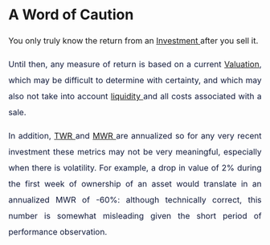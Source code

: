 # A Word of Caution

<p style="margin-left: 0in; font-size: 15px; font-family:margin-bottom: 8pt; line-height: 200%; text-align: justify;"><span style="font-size: 16px; line-height: 200%;">You only truly know the return from an <a href="https://support.exirio.com/en/support/solutions/articles/80000253643">Investment&nbsp;</a>after you sell it.&nbsp;</span></p>

<p style="margin-left: 0in; font-size: 15px; font-family: margin-bottom: 8pt; line-height: 200%; text-align: justify;"><span dir="ltr" style="font-size: 16px; line-height: 200%; color: rgb(19, 28, 60);">Until then, any measure of return is based on a current <a href="https://support.exirio.com/en/support/solutions/articles/80000388165">Valuation</a>, which may be difficult to determine with certainty, and which may also not take into account <a href="https://support.exirio.com/en/support/solutions/articles/80000605394">liquidity&nbsp;</a>and all costs associated with a sale.</span></p>

<p style="margin-left: 0in; font-size: 15px; font-family: margin-bottom: 8pt; line-height: 200%; text-align: justify;"><span dir="ltr" style="font-size: 16px; line-height: 200%; color: rgb(19, 28, 60);">In addition, <a href="https://support.exirio.com/en/support/solutions/articles/80000369083">TWR&nbsp;</a>and <a href="https://support.exirio.com/en/support/solutions/articles/80000369082">MWR&nbsp;</a>are annualized so for any very recent investment these metrics may not be very meaningful, especially when there is volatility.&nbsp;</span><span dir="ltr" style="font-size: 16px; line-height: 200%; color: rgb(19, 28, 60);">For example, a drop in value of 2% during the first week of ownership of an asset would translate in an annualized MWR of -60%: although technically correct, this number is somewhat misleading given the short period of performance observation.&nbsp;</span></p>